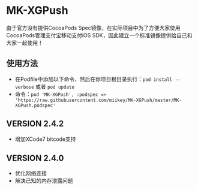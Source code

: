 # MK-XGPush
由于官方没有提供CocoaPods Spec镜像，在实际项目中为了方便大家使用CocoaPods管理支付宝移动支付iOS SDK，因此建立一个标准镜像提供给自己和大家一起使用！

## 使用方法
- 在Podfile中添加以下命令，然后在你项目根目录执行：`pod install --verbose` 或者 `pod update`
- 命令：`pod 'MK-XGPush', :podspec => 'https://raw.githubusercontent.com/miikey/MK-XGPush/master/MK-XGPush.podspec'`

## VERSION 2.4.2
- 增加XCode7 bitcode支持

## VERSION 2.4.0
- 优化网络连接
- 解决已知的内存泄露问题
